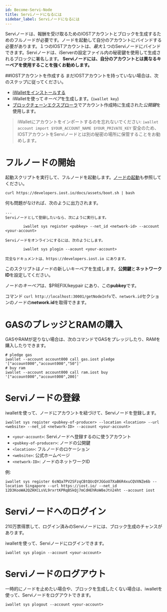```yaml
---
id: Become-Servi-Node
title: Serviノードになるには
sidebar_label: Serviノードになるには
---
```


Serviノードは、報酬を受け取るためのIOSTアカウントとブロックを生成するためのフルノードが必要です。ノードを起動して自分のアカウントにバインドする必要があります。１つのIOSTアカウントは、*最大*１つのServiノードにバインドできます。Serviノードは、iServerの設定ファイル内の秘密鍵を使用して生成されるブロックに署名します。
**Serviノードには、自分のアカウントとは異なるキーペアを使用することを強くお勧めします。**

##IOSTアカウントを作成する
まだIOSTアカウントを持っていない場合は、次のステップに従ってください。

- [iWalletをインストールする](4-running-iost-node/iWallet.md#install)
- iWalletを使って*キーペア*を生成します。(`iwallet key`)
- [ブロックチェーンエクスプローラ](https://explorer.iost.io/applyIOST)でアカウント作成時に生成された*公開鍵*を使用します。

> iWalletにアカウントをインポートするのを忘れないでください: `iwallet account import $YOUR_ACCOUNT_NAME $YOUR_PRIVATE_KEY`
安全のため、IOSTアカウントをServiノードとは別の秘密の場所に保管することをお勧めします。

# フルノードの開始
起動スクリプトを実行して、フルノードを起動します。[ノードの起動](4-running-iost-node/Deployment.md)も参照してください。

```
curl https://developers.iost.io/docs/assets/boot.sh | bash
```

何も問題がなければ、次のように出力されます。

```
...
Serviノードとして登録したいなら、次にように実行します。

        iwallet sys register <pubkey> --net_id <network-id> --account <your-account>

Serviノードをオンラインにするには、次のようにします。

        iwallet sys plogin --acount <your-account>

完全なドキュメントは、https://developers.iost.io にあります。
```

このスクリプトはノードの新しいキーペアを生成します。**公開鍵**と**ネットワークID**を設定してください。

ノードの*キーペア*は、$PREFIX/keypair にあり、この**pubkey**です。

コマンド `curl http://localhost:30001/getNodeInfo`で、`network.id`セクションのノードの**network.id**を取得できます。

# GASのプレッジとRAMの購入

GASやRAMが足りない場合は、次のコマンドでGASをプレッジしたり、RAMを購入したりできます。
```
# pledge gas
iwallet --account account000 call gas.iost pledge '["account000","account000","50"]'
# buy ram
iwallet --account account000 call ram.iost buy '["account000","account000",200]'
```

# Serviノードの登録

iwalletを使って、ノードにアカウントを紐づけて、Serviノードを登録します。
```
iwallet sys register <pubkey-of-producer> --location <location> --url <website> --net_id <network-ID> --account <your-account>
```

- `<your-account>`: Serviノードへ登録するのに使うアカウント
- `<pubkey-of-producer>`: ノードの公開鍵
- `<location>`: フルノードのロケーション
- `<website>`: 公式ホームページ
- `<network-ID>`: ノードのネットワークID

例:
```
iwallet sys register 6sNQa7PV2SFzqCBtQUcQYJGGoU7XaB6R4xuCQVXNZe6b --location Singapore --url https://iost.io/ --net_id 12D3KooWA2QZHXCLsVL9rxrtKPRqBSkQj7mCdHEhRoW8eJtn24ht --account iost
```

# Serviノードへのログイン

210万票得票して、ログイン済みのServiノードには、ブロック生成のチャンスがあります。

iwalletを使って、Serviノードにログインできます。

```
iwallet sys plogin --account <your-account>
```

# Serviノードのログアウト
一時的にノードを止めたい場合や、ブロックを生成したくない場合は、iwalletを使って、Serviノードをログアウトできます。

```
iwallet sys plogout --account <your-account>
```
